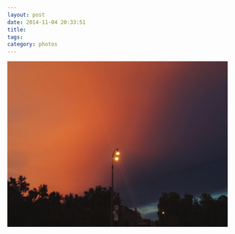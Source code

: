 ```yaml
---
layout: post
date: 2014-11-04 20:33:51
title: 
tags:
category: photos
---
```


![title](/assets/photoblog/roman-sunset.jpg)